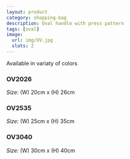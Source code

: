 ```yaml
---
layout: product
category: shopping-bag
description: Oval handle with press pattern
tags: [oval]
image:
  url: img/OV.jpg
  slots: 2
---
```


Available in variaty of colors

### OV2026

*Size:* (W) 20cm x (H) 26cm

### OV2535

*Size:* (W) 25cm x (H) 35cm

### OV3040

*Size:* (W) 30cm x (H) 40cm

